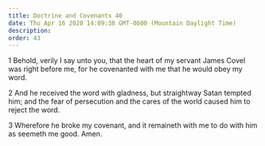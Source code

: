```yaml
---
title: Doctrine and Covenants 40
date: Thu Apr 16 2020 14:09:38 GMT-0600 (Mountain Daylight Time)
description: 
order: 43
---
```


<p>
  1 Behold, verily I say unto you, that the heart of my servant James Covel was
  right before me, for he covenanted with me that he would obey my word.
</p>
<p>
  2 And he received the word with gladness, but straightway Satan tempted him;
  and the fear of persecution and the cares of the world caused him to reject
  the word.
</p>
<p>
  3 Wherefore he broke my covenant, and it remaineth with me to do with him as
  seemeth me good. Amen.
</p>

